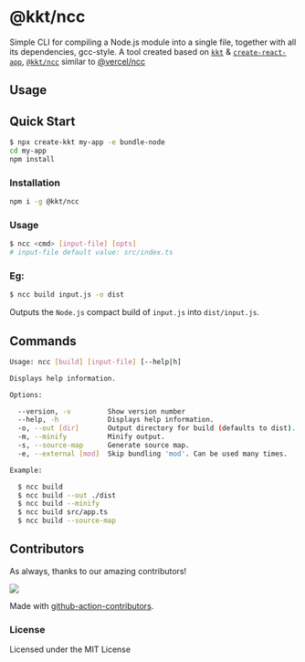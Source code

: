 @kkt/ncc
===

Simple CLI for compiling a Node.js module into a single file, together with all its dependencies, gcc-style. A tool created based on [`kkt`](https://github.com/kktjs/kkt) & [`create-react-app`](https://github.com/facebook/create-react-app), [`@kkt/ncc`](https://www.npmjs.com/package/@kkt/ncc) similar to [@vercel/ncc](https://www.npmjs.com/package/@vercel/ncc)

## Usage

## Quick Start

```bash
$ npx create-kkt my-app -e bundle-node
cd my-app
npm install
```

### Installation

```bash
npm i -g @kkt/ncc
```

### Usage

```bash
$ ncc <cmd> [input-file] [opts]
# input-file default value: src/index.ts
```

### Eg:

```bash
$ ncc build input.js -o dist
```

Outputs the `Node.js` compact build of `input.js` into `dist/input.js`.

## Commands

```bash
Usage: ncc [build] [input-file] [--help|h]

Displays help information.

Options:

  --version, -v         Show version number
  --help, -h            Displays help information.
  -o, --out [dir]       Output directory for build (defaults to dist).
  -m, --minify          Minify output.
  -s, --source-map      Generate source map.
  -e, --external [mod]  Skip bundling 'mod'. Can be used many times.

Example:

  $ ncc build
  $ ncc build --out ./dist
  $ ncc build --minify
  $ ncc build src/app.ts
  $ ncc build --source-map
```

## Contributors

As always, thanks to our amazing contributors!

<a href="https://github.com/kktjs/kkt/graphs/contributors">
  <img src="https://kktjs.github.io/kkt/CONTRIBUTORS.svg" />
</a>

Made with [github-action-contributors](https://github.com/jaywcjlove/github-action-contributors).


### License

Licensed under the MIT License